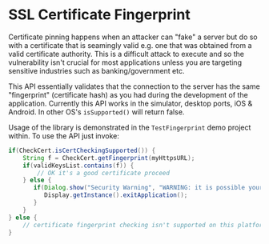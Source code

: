 # SSL Certificate Fingerprint

Certificate pinning happens when an attacker can "fake" a server but do so with a certificate that is seamingly valid e.g. one that was obtained from a valid certificate authority. This is a difficult attack to execute and so the vulnerability isn't crucial for most applications unless you are targeting sensitive industries such as banking/government etc.

This API essentially validates that the connection to the server has the same "fingerprint" (certificate hash) as you had during the development of the application. Currently this API works in the simulator, desktop ports, iOS & Android. In other OS's `isSupported()` will return false.

Usage of the library is demonstrated in the `TestFingerprint` demo project within. To use the API just invoke:

````java
if(CheckCert.isCertCheckingSupported()) {
    String f = CheckCert.getFingerprint(myHttpsURL);
    if(validKeysList.contains(f)) {
        // OK it's a good certificate proceed
    } else {
       if(Dialog.show("Security Warning", "WARNING: it is possible your commmunications are being tampered! We suggest quitting the app at once!", "Quit", "Continue")) {
          Display.getInstance().exitApplication();
       }
    }
} else {
    // certificate fingerprint checking isn't supported on this platform... It's your decision whether to proceed or not
}
````
